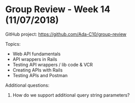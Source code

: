# Group Review - Week 14 (11/07/2018)

GitHub project: https://github.com/Ada-C10/group-review

Topics:
* Web API fundamentals
* API wrappers in Rails
* Testing API wrappers / lib code & VCR
* Creating APIs with Rails
* Testing APIs and Postman

Additional questions:
1. How do we support additional query string parameters?
